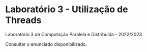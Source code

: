# Laboratório 3 - Utilização de Threads

Laboratório 3 de Computação Paralela e Distribuída - 2022/2023

Consultar o enunciado disponibilizado.

